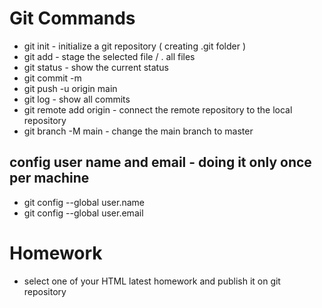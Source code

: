 # Git Commands
- git init - initialize a git repository ( creating .git folder )
- git add <FileName> - stage the selected file / . all files 
- git status - show the current status
- git commit -m <commitMessage>
- git push -u origin main
- git log - show all commits
- git remote add origin <repositoryUrl> - connect the remote repository to the local repository
- git branch -M main - change the main branch to master

## config user name and email - doing it only once per machine
- git config --global user.name <userName>
- git config --global user.email <email>


# Homework
- select one of your HTML latest homework and publish it on git repository